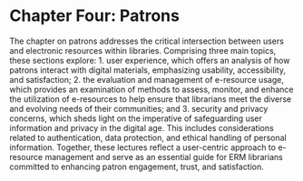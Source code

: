 # Chapter Four: Patrons

The chapter on patrons addresses the critical intersection between users and
electronic resources within libraries. Comprising three main topics, these
sections explore: 1. user experience, which offers an analysis of how patrons
interact with digital materials, emphasizing usability, accessibility, and
satisfaction; 2. the evaluation and management of e-resource usage, which
provides an examination of methods to assess, monitor, and enhance the
utilization of e-resources to help ensure that librarians meet the diverse and
evolving needs of their communities; and 3. security and privacy concerns,
which sheds light on the imperative of safeguarding user information and
privacy in the digital age. This includes considerations related to
authentication, data protection, and ethical handling of personal information.
Together, these lectures reflect a user-centric approach to e-resource
management and serve as an essential guide for ERM librarians committed to
enhancing patron engagement, trust, and satisfaction.
